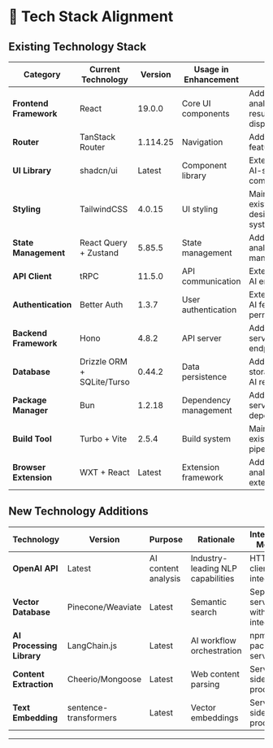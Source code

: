 # 🔧 Tech Stack Alignment

## Existing Technology Stack

| Category | Current Technology | Version | Usage in Enhancement | Notes |
|----------|-------------------|---------|---------------------|-------|
| **Frontend Framework** | React | 19.0.0 | Core UI components | Add AI analysis result displays |
| **Router** | TanStack Router | 1.114.25 | Navigation | Add AI feature routes |
| **UI Library** | shadcn/ui | Latest | Component library | Extend with AI-specific components |
| **Styling** | TailwindCSS | 4.0.15 | UI styling | Maintain existing design system |
| **State Management** | React Query + Zustand | 5.85.5 | State management | Add AI analysis state management |
| **API Client** | tRPC | 11.5.0 | API communication | Extend with AI endpoints |
| **Authentication** | Better Auth | 1.3.7 | User authentication | Extend with AI feature permissions |
| **Backend Framework** | Hono | 4.8.2 | API server | Add AI service endpoints |
| **Database** | Drizzle ORM + SQLite/Turso | 0.44.2 | Data persistence | Add vector storage and AI results |
| **Package Manager** | Bun | 1.2.18 | Dependency management | Add AI service dependencies |
| **Build Tool** | Turbo + Vite | 2.5.4 | Build system | Maintain existing build pipeline |
| **Browser Extension** | WXT + React | Latest | Extension framework | Add AI analysis to extension |

## New Technology Additions

| Technology | Version | Purpose | Rationale | Integration Method |
|------------|---------|---------|-----------|------------------|
| **OpenAI API** | Latest | AI content analysis | Industry-leading NLP capabilities | HTTP client integration |
| **Vector Database** | Pinecone/Weaviate | Latest | Semantic search | Separate service with API integration |
| **AI Processing Library** | LangChain.js | Latest | AI workflow orchestration | npm package in server |
| **Content Extraction** | Cheerio/Mongoose | Latest | Web content parsing | Server-side processing |
| **Text Embedding** | sentence-transformers | Latest | Vector embeddings | Server-side processing |

---
